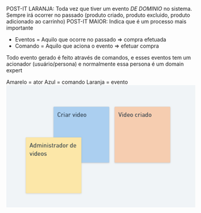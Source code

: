 POST-IT LARANJA: Toda vez que tiver um evento *DE DOMINIO* no sistema.
Sempre irá ocorrer no passado (produto criado, produto excluido, produto adicionado ao carrinho)
POST-IT MAIOR: Indica que é um processo mais importante

* Eventos = Aquilo que ocorre no passado => compra efetuada
* Comando = Aquilo que aciona o evento => efetuar compra

Todo evento gerado é feito através de comandos, e esses eventos tem um acionador (usuário/persona) e normalmente essa persona é um domain expert

Amarelo = ator
Azul    = comando
Laranja = evento
![alt text](image-1.png)